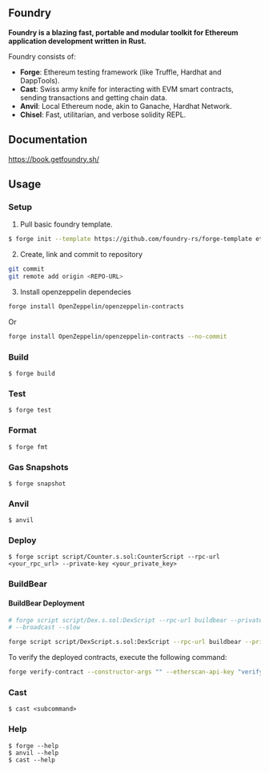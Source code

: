 ## Foundry

**Foundry is a blazing fast, portable and modular toolkit for Ethereum application development written in Rust.**

Foundry consists of:

-   **Forge**: Ethereum testing framework (like Truffle, Hardhat and DappTools).
-   **Cast**: Swiss army knife for interacting with EVM smart contracts, sending transactions and getting chain data.
-   **Anvil**: Local Ethereum node, akin to Ganache, Hardhat Network.
-   **Chisel**: Fast, utilitarian, and verbose solidity REPL.

## Documentation

https://book.getfoundry.sh/

## Usage

### Setup
1. Pull basic foundry template.
```bash
$ forge init --template https://github.com/foundry-rs/forge-template eth-dex
```

2. Create, link and commit to repository
```bash
git commit
git remote add origin <REPO-URL>
```

3. Install openzeppelin dependecies
```bash
forge install OpenZeppelin/openzeppelin-contracts
```
Or
```bash
forge install OpenZeppelin/openzeppelin-contracts --no-commit
```
### Build

```shell
$ forge build
```

### Test

```shell
$ forge test
```

### Format

```shell
$ forge fmt
```

### Gas Snapshots

```shell
$ forge snapshot
```

### Anvil

```shell
$ anvil
```

### Deploy

```shell
$ forge script script/Counter.s.sol:CounterScript --rpc-url <your_rpc_url> --private-key <your_private_key>
```

### BuildBear
#### BuildBear Deployment
```bash
# forge script script/Dex.s.sol:DexScript --rpc-url buildbear --private-key "<PRIVATE_KEY>" 
# --broadcast --slow

forge script script/DexScript.s.sol:DexScript --rpc-url buildbear --private-key "<PRIVATE_KEY>" --broadcast --slow
```

To verify the deployed contracts, execute the following command:
```bash
forge verify-contract --constructor-args "" --etherscan-api-key "verifyContract" --verifier-url "<https://rpc.buildbear.io/verify/etherscan/gradual-blade-6d2a5b2a>" <DEPLOYED_CONTRACT_ADDRESS> src/Dex.sol:Dex
```
### Cast

```shell
$ cast <subcommand>
```

### Help

```shell
$ forge --help
$ anvil --help
$ cast --help
```
